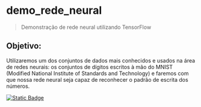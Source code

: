 # demo_rede_neural
> Demonstração de rede neural utilizando TensorFlow

## Objetivo:

Utilizaremos um dos conjuntos de dados mais conhecidos e usados na área de redes neurais: os conjuntos de dígitos escritos à mão do MNIST (Modified National Institute of Standards and Technology) e faremos com que nossa rede neural seja capaz de reconhecer o padrão de escrita dos números.

[![Static Badge](https://img.shields.io/badge/Clique%20Aqui%20-%20Acesse%20o%20Poejeto%20%2F%20%23fff?style=plastic)](https://github.com/eldercamposds/demo_rede_neural/blob/main/Demonstração_Rede_Neural_.ipynb)
